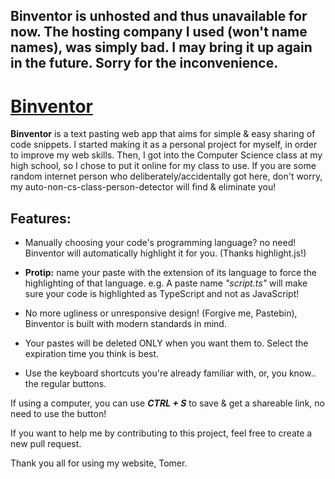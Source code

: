 ## Binventor is unhosted and thus unavailable for now. The hosting company I used (won't name names), was simply bad. I may bring it up again in the future.  Sorry for the inconvenience.

# [Binventor](https://binventor.com/)

**Binventor** is a text pasting web app that aims for simple & easy sharing of code snippets.
I started making it as a personal project for myself, in order to improve my web skills.
Then, I got into the Computer Science class at my high school, so I chose to put it online for my class to use.
If you are some random internet person who deliberately/accidentally got here, don't worry, my auto-non-cs-class-person-detector will find & eliminate you!

## Features:

- Manually choosing your code's programming language? no need! Binventor will automatically highlight it for you. (Thanks highlight.js!)

- **Protip:** name your paste with the extension of its language to force the highlighting of that language.
e.g. A paste name *"script.ts"* will make sure your code is highlighted as TypeScript and not as JavaScript!


- No more ugliness or unresponsive design! (Forgive me, Pastebin), Binventor is built with modern standards in mind.

- Your pastes will be deleted ONLY when you want them to. Select the expiration time you think is best.

- Use the keyboard shortcuts you're already familiar with, or, you know.. the regular buttons.


If using a computer, you can use _**CTRL + S**_ to save & get a shareable link, no need to use the button!


If you want to help me by contributing to this project, feel free to create a new pull request.

Thank you all for using my website,
Tomer.

